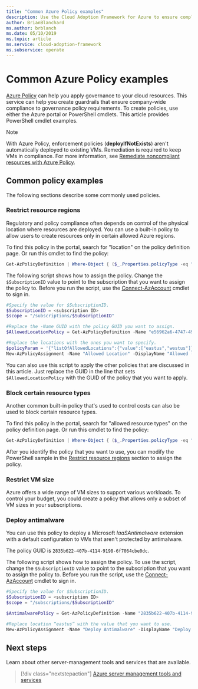 ```yaml
---
title: "Common Azure Policy examples"
description: Use the Cloud Adoption Framework for Azure to ensure compliance to governance policy requirements by creating policies with PowerShell cmdlets.
author: BrianBlanchard
ms.author: brblanch
ms.date: 05/10/2019
ms.topic: article
ms.service: cloud-adoption-framework
ms.subservice: operate
---
```


# Common Azure Policy examples

[Azure Policy](https://docs.microsoft.com/azure/governance/policy/overview) can help you apply governance to your cloud resources. This service can help you create guardrails that ensure company-wide compliance to governance policy requirements. To create policies, use either the Azure portal or PowerShell cmdlets. This article provides PowerShell cmdlet examples.

> [!NOTE]
> With Azure Policy, enforcement policies (**deployIfNotExists**) aren't automatically deployed to existing VMs. Remediation is required to keep VMs in compliance. For more information, see [Remediate noncompliant resources with Azure Policy](https://docs.microsoft.com/azure/governance/policy/how-to/remediate-resources).

## Common policy examples

The following sections describe some commonly used policies.

### Restrict resource regions

Regulatory and policy compliance often depends on control of the physical location where resources are deployed. You can use a built-in policy to allow users to create resources only in certain allowed Azure regions.

To find this policy in the portal, search for "location" on the policy definition page. Or run this cmdlet to find the policy:

```powershell
Get-AzPolicyDefinition | Where-Object { ($_.Properties.policyType -eq "BuiltIn") -and ($_.Properties.displayName -like "*location*") }
```

The following script shows how to assign the policy. Change the `$SubscriptionID` value to point to the subscription that you want to assign the policy to. Before you run the script, use the [Connect-AzAccount](https://docs.microsoft.com/powershell/module/az.accounts/connect-azaccount?view=azps-2.1.0) cmdlet to sign in.

```powershell
#Specify the value for $SubscriptionID.
$SubscriptionID = <subscription ID>
$scope = "/subscriptions/$SubscriptionID"

#Replace the -Name GUID with the policy GUID you want to assign.
$AllowedLocationPolicy = Get-AzPolicyDefinition -Name "e56962a6-4747-49cd-b67b-bf8b01975c4c"

#Replace the locations with the ones you want to specify.
$policyParam = '{"listOfAllowedLocations":{"value":["eastus","westus"]}}'
New-AzPolicyAssignment -Name "Allowed Location" -DisplayName "Allowed locations for resource creation" -Scope $scope -PolicyDefinition $AllowedLocationPolicy -Location eastus -PolicyParameter $policyparam
```

You can also use this script to apply the other policies that are discussed in this article. Just replace the GUID in the line that sets `$AllowedLocationPolicy` with the GUID of the policy that you want to apply.

### Block certain resource types

Another common built-in policy that's used to control costs can also be used to block certain resource types.

To find this policy in the portal, search for "allowed resource types" on the policy definition page. Or run this cmdlet to find the policy:

```powershell
Get-AzPolicyDefinition | Where-Object { ($_.Properties.policyType -eq "BuiltIn") -and ($_.Properties.displayName -like "*allowed resource types") }
```

After you identify the policy that you want to use, you can modify the PowerShell sample in the [Restrict resource regions](#restrict-resource-regions) section to assign the policy.

### Restrict VM size

Azure offers a wide range of VM sizes to support various workloads. To control your budget, you could create a policy that allows only a subset of VM sizes in your subscriptions.

### Deploy antimalware

You can use this policy to deploy a Microsoft *IaaSAntimalware* extension with a default configuration to VMs that aren't protected by antimalware.

The policy GUID is `2835b622-407b-4114-9198-6f7064cbe0dc`.

The following script shows how to assign the policy. To use the script, change the `$SubscriptionID` value to point to the subscription that you want to assign the policy to. Before you run the script, use the [Connect-AzAccount](https://docs.microsoft.com/powershell/module/az.accounts/connect-azaccount?view=azps-2.1.0) cmdlet to sign in.

```powershell
#Specify the value for $SubscriptionID.
$SubscriptionID = <subscription ID>
$scope = "/subscriptions/$SubscriptionID"

$AntimalwarePolicy = Get-AzPolicyDefinition -Name "2835b622-407b-4114-9198-6f7064cbe0dc"

#Replace location “eastus” with the value that you want to use.
New-AzPolicyAssignment -Name "Deploy Antimalware" -DisplayName "Deploy default Microsoft IaaSAntimalware extension for Windows Server" -Scope $scope -PolicyDefinition $AntimalwarePolicy -Location eastus –AssignIdentity

```

## Next steps

Learn about other server-management tools and services that are available.

> [!div class="nextstepaction"]
> [Azure server management tools and services](./tools-services.md)
